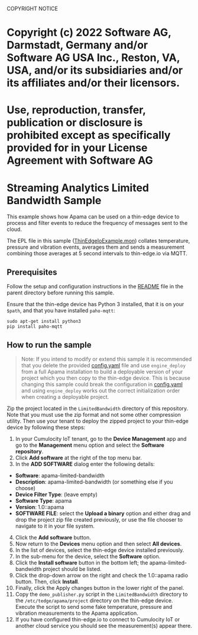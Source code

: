 COPYRIGHT NOTICE

# Copyright (c) 2022 Software AG, Darmstadt, Germany and/or Software AG USA Inc., Reston, VA, USA, and/or its subsidiaries and/or its affiliates and/or their licensors.
# Use, reproduction, transfer, publication or disclosure is prohibited except as specifically provided for in your License Agreement with Software AG


# Streaming Analytics Limited Bandwidth Sample

This example shows how Apama can be used on a thin-edge device to process and
filter events to reduce the frequency of messages sent to the cloud.

The EPL file in this sample ([ThinEdgeIoExample.mon](project/monitors/ThinEdgeIoExample.mon)) collates temperature, pressure and vibration events, averages them and sends a measurement combining those averages at 5 second intervals to thin-edge.io via
MQTT.

## Prerequisites
Follow the setup and configuration instructions in the [README](../README.md)
file in the parent directory before running this sample.

Ensure that the thin-edge device has Python 3 installed, that it is on your
`$path`, and that you have installed `paho-mqtt`:
```
sudo apt-get install python3
pip install paho-mqtt
```

## How to run the sample

> Note: If you intend to modify or extend this sample it is recommended that
> you delete the provided [config.yaml](./project/config.yaml) file and use
> `engine_deploy` from a full Apama installation to build a deployable version
> of your project which you then copy to the thin-edge device. This is because
> changing this sample could break the configuration in
> [config.yaml](./project/config.yaml) and using `engine_deploy` works out the
> correct initialization order when creating a deployable project.

Zip the project located in the `LimitedBandwidth` directory of this repository. Note that you must use the zip format and not some other compression utility. Then use your tenant to deploy the zipped project to your thin-edge device by following these steps:

1. In your Cumulocity IoT tenant, go to the **Device Management** app and go to the **Management** menu option and select the **Software repository**.
2. Click **Add software** at the right of the top menu bar. 
3. In the **ADD SOFTWARE** dialog enter the following details:
- **Software**: apama-limited-bandwidth
- **Description**: apama-limited-bandwidth (or something else if you choose)
- **Device Filter Type**: (leave empty)
- **Software Type**: apama
- **Version**: 1.0::apama
- **SOFTWARE FILE**: select the **Upload a binary** option and either drag and drop the project zip file created previously, or use the file chooser to navigate to it in your file system. 
4. Click the **Add software** button.
5. Now return to the **Devices** menu option and then select **All devices**.
6. In the list of devices, select the thin-edge device installed previously.
7. In the sub-menu for the device, select the **Software** option.
8. Click the **Install software** button in the bottom left; the apama-limited-bandwidth project should be listed.
9. Click the drop-down arrow on the right and check the 1.0::apama radio button. Then, click **Install**.
10. Finally, click the Apply changes button in the lower right of the panel.
11. Copy the  `demo_publisher.py` script in the `LimitedBandwidth` directory to the
`/etc/tedge/apama/project` directory on the thin-edge device. Execute the script to send some fake
temperature, pressure and vibration measurements to the Apama application.
12. If you have configured thin-edge.io to connect to Cumulocity IoT or another
cloud service you should see the measurement(s) appear there.
